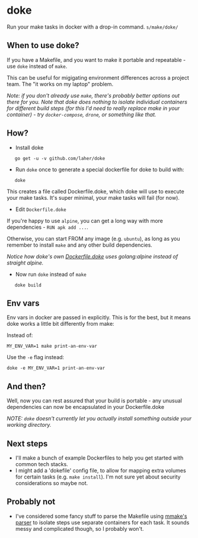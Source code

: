 # doke

Run your make tasks in docker with a drop-in command. `s/make/doke/`

## When to use doke?

If you have a Makefile, and you want to make it portable and repeatable - use `doke` instead of `make`.

This can be useful for migigating environment differences across a project team. The "it works on my laptop" problem.

_Note: if you don't already use `make`, there's probably better options out there for you. Note that doke does nothing to isolate individual containers for different build steps (for this I'd need to really replace make in your container) - try `docker-compose`, `drone`, or something like that._

## How?

 * Install doke
 
 ```
    go get -u -v github.com/laher/doke
 ```

 * Run `doke` once to generate a special dockerfile for doke to build with:

```
   doke
```
   
This creates a file called Dockerfile.doke, which doke will use to execute your make tasks. It's super minimal, your make tasks will fail (for now).

 * Edit `Dockerfile.doke`

If you're happy to use `alpine`, you can get a long way with more dependencies - `RUN apk add ...`.

Otherwise, you can start FROM any image (e.g. `ubuntu`), as long as you remember to install `make` and any other build dependencies.

_Notice how doke's own [Dockerfile.doke](Dockerfile.doke) uses golang:alpine instead of straight alpine._

 * Now run `doke` instead of `make`

```
   doke build
```

## Env vars

Env vars in docker are passed in explicitly. This is for the best, but it means doke works a little bit differently from make:

Instead of:

```
MY_ENV_VAR=1 make print-an-env-var
```

Use the `-e` flag instead:

```
doke -e MY_ENV_VAR=1 print-an-env-var
```

## And then?

Well, now you can rest assured that your build is portable - any unusual dependencies can now be encapsulated in your Dockerfile.doke

_NOTE: `doke` doesn't currently let you actually install something outside your working directory._

## Next steps

 * I'll make a bunch of example Dockerfiles to help you get started with common tech stacks.
 * I might add a 'dokefile' config file, to allow for mapping extra volumes for certain tasks (e.g. `make install`). I'm not sure yet about security considerations so maybe not.

## Probably not

 * I've considered some fancy stuff to parse the Makefile using [mmake's parser](https://godoc.org/github.com/tj/mmake/parser) to isolate steps use separate containers for each task.
It sounds messy and complicated though, so I probably won't.
